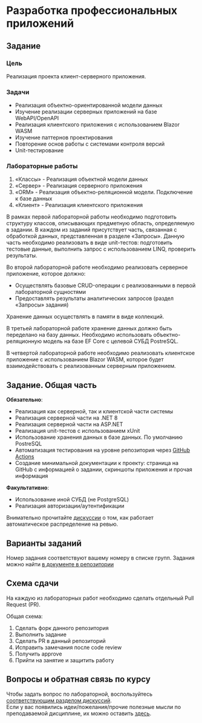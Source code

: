 # Разработка профессиональных приложений

## Задание

### Цель
Реализация проекта клиент-серверного приложения.

### Задачи
* Реализация объектно-ориентированной модели данных
* Изучение реализации серверных приложений на базе WebAPI/OpenAPI
* Реализация клиентского приложения с использованием Blazor WASM 
* Изучение паттернов проектирования
* Повторение основ работы с системами контроля версий
* Unit-тестирование

### Лабораторные работы
1.	«Классы» - Реализация объектной модели данных
2.	«Сервер» - Реализация серверного приложения
3.	«ORM» - Реализация объектно-реляционной модели. Подключение к базе данных
4.	«Клиент» - Реализация клиентского приложения

В рамках первой лабораторной работы необходимо подготовить структуру классов, описывающих предметную область, определяемую в задании. В каждом из заданий присутствует часть, связанная с обработкой данных, представленная в разделе «Запросы». Данную часть необходимо реализовать в виде unit-тестов: подготовить тестовые данные, выполнить запрос с использованием LINQ, проверить результаты.

Во второй лабораторной работе необходимо реализовать серверное приложение, которое должно:
- Осуществлять базовые CRUD-операции с реализованными в первой лабораторной сущностями
- Предоставлять результаты аналитических запросов (раздел «Запросы» задания)

Хранение данных осуществлять в памяти в виде коллекций.

В третьей лабораторной работе хранение данных должно быть переделано на базу данных. Необходимо использовать объектно-реляционную модель на базе EF Core с целевой СУБД PostreSQL. 

В четвертой лабораторной работе необходимо реализовать клиентское приложение с использованием Blazor WASM, которое будет взаимодействовать с реализованным серверным приложением.

## Задание. Общая часть
**Обязательно**:
* Реализация как серверной, так и клиентской части системы
* Реализация серверной части на .NET 8
* Реализация серверной части на ASP.NET 
* Реализация unit-тестов с использованием xUnit
* Использование хранения данных в базе данных. По умолчанию PostreSQL
* Автоматизация тестирования на уровне репозитория через [GitHub Actions](https://docs.github.com/en/actions/learn-github-actions/understanding-github-actions)
* Создание минимальной документации к проекту: страница на GitHub с информацией о задании, скриншоты приложения и прочая информация

**Факультативно**:
* Использование иной СУБД (не PostgreSQL)
* Реализация авторизации/аутентификации

Внимательно прочитайте [дискуссии](https://github.com/appinfd/enterprise-development-labs/discussions/1) о том, как работает автоматическое распределение на ревью.

## Варианты заданий
Номер задания соответствуют вашему номеру в списке групп. 
Задания можно найти [в документе в репозитории](https://github.com/appinfd/enterprise-development-labs/blob/main/projects.pdf)

## Схема сдачи
На каждую из лабораторных работ необходимо сделать отдельный Pull Request (PR).

Общая схема:
1. Сделать форк данного репозитория
2. Выполнить задание
3. Сделать PR в данный репозиторий
4. Исправить замечания после code review
5. Получить approve 
6. Прийти на занятие и защитить работу

## Вопросы и обратная связь по курсу
Чтобы задать вопрос по лабораторной, воспользуйтесь [соответствующим разделом дискуссий](https://github.com/appinfd/enterprise-development-labs/discussions/categories/questions).  
Если у вас появились идеи/пожелания/прочие полезные мысли по преподаваемой дисциплине, их можно оставить [здесь](https://github.com/appinfd/enterprise-development-labs/discussions/categories/ideas).
